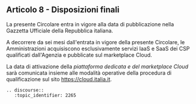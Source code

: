 ## Articolo 8 - Disposizioni finali

La presente Circolare entra in vigore alla data di pubblicazione nella Gazzetta
Ufficiale della Repubblica italiana.

A decorrere da sei mesi dall'entrata in vigore della presente Circolare, 
le Amministrazioni acquisiscono esclusivamente servizi IaaS e SaaS dei CSP qualificati dall'Agenzia e 
pubblicate sul marketplace Cloud.

La data di attivazione della *piattaforma dedicata e del marketplace Cloud* sarà
comunicata insieme alle modalità operative della procedura di qualificazione
sul sito https://cloud.italia.it.

```eval_rst
.. discourse::
   :topic_identifier: 2265
```
